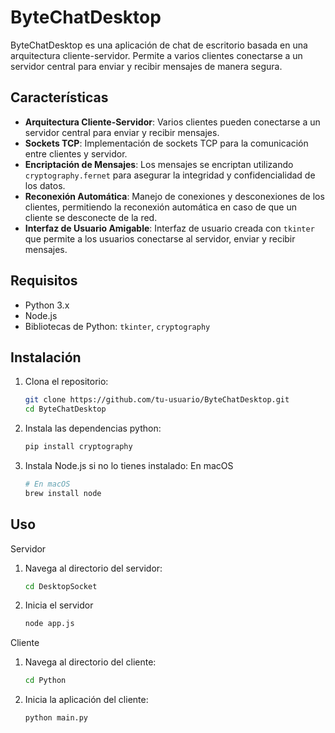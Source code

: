 # ByteChatDesktop

ByteChatDesktop es una aplicación de chat de escritorio basada en una arquitectura cliente-servidor. Permite a varios clientes conectarse a un servidor central para enviar y recibir mensajes de manera segura.

## Características

- **Arquitectura Cliente-Servidor**: Varios clientes pueden conectarse a un servidor central para enviar y recibir mensajes.
- **Sockets TCP**: Implementación de sockets TCP para la comunicación entre clientes y servidor.
- **Encriptación de Mensajes**: Los mensajes se encriptan utilizando `cryptography.fernet` para asegurar la integridad y confidencialidad de los datos.
- **Reconexión Automática**: Manejo de conexiones y desconexiones de los clientes, permitiendo la reconexión automática en caso de que un cliente se desconecte de la red.
- **Interfaz de Usuario Amigable**: Interfaz de usuario creada con `tkinter` que permite a los usuarios conectarse al servidor, enviar y recibir mensajes.

## Requisitos

- Python 3.x
- Node.js
- Bibliotecas de Python: `tkinter`, `cryptography`

## Instalación

1. Clona el repositorio:
   ```sh
   git clone https://github.com/tu-usuario/ByteChatDesktop.git
   cd ByteChatDesktop
   ```

2. Instala las dependencias python:

    ```sh
    pip install cryptography
    ```

3. Instala Node.js si no lo tienes instalado:
En macOS
    ```sh
    # En macOS
    brew install node
    ```

## Uso

Servidor

1. Navega al directorio del servidor:
    ```sh
    cd DesktopSocket
    ```

2. Inicia el servidor
    ```sh
    node app.js
    ```

Cliente

1. Navega al directorio del cliente:
    ```sh
    cd Python
    ```

2. Inicia la aplicación del cliente:
    ```sh
    python main.py
    ```


